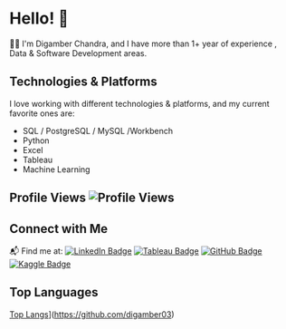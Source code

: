 
<!--
**Digamber03/Digamber03** is a ✨ _special_ ✨ repository because its `README.md` (this file) appears on your GitHub profile.

Here are some ideas to get you started:

- 🔭 I’m currently working on ...
- 🌱 I’m currently learning ...
- 👯 I’m looking to collaborate on ...
- 🤔 I’m looking for help with ...
- 💬 Ask me about ...
- 📫 How to reach me: ...
- 😄 Pronouns: ...
- ⚡ Fun fact: ...
-->
# Hello! 👋 

🧑‍💻 I'm Digamber Chandra, and I have  more than 1+ year of experience , Data  & Software Development areas.

## Technologies & Platforms
I love working with different technologies & platforms, and my current favorite ones are:

-  SQL / PostgreSQL / MySQL /Workbench
-  Python
-  Excel
-  Tableau
-  Machine Learning

## Profile Views  ![Profile Views](https://komarev.com/ghpvc/?username=Digamber03&color=orange)

## Connect with Me

📬 Find me at: [![LinkedIn Badge](https://camo.githubusercontent.com/f57a7536f5eff51ee70e26fde6cbb008fda9315455c8217951f50f4d57f8bd53/68747470733a2f2f696d672e736869656c64732e696f2f62616467652f2d4c696e6b6564496e2d626c75653f7374796c653d666c61742d737175617265266c6f676f3d4c696e6b6564696e266c6f676f436f6c6f723d7768697465266c696e6b3d68747470733a2f2f7777772e6c696e6b6564696e2e636f6d2f696e2f70686f6e657468697269796164616e61)](https://www.linkedin.com/in/digamber-chandra/)
[![Tableau Badge](https://camo.githubusercontent.com/edce1d5a7cb509fdb5dee2e08df45e37be34602a11157ca9c23f12f8d63d4438/687474703a2f2f696d672e736869656c64732e696f2f62616467652f2d5461626c6561752d6f72616e67653f7374796c653d666c61742d737175617265266c6f676f3d7461626c656175266c6f676f436f6c6f723d7768697465266c696e6b3d68747470733a2f2f7075626c69632e7461626c6561752e636f6d2f70726f66696c652f70686f6e657468697269796164616e6123212f)](https://public.tableau.com/app/profile/digtableau2001/vizzes)
[![GitHub Badge](https://camo.githubusercontent.com/f19f44a97773315a66170d3c5493bf2f6373d825469b0d7e0386ac4e42ccb2f4/687474703a2f2f696d672e736869656c64732e696f2f62616467652f2d4769746875622d626c61636b3f7374796c653d666c61742d737175617265266c6f676f3d676974687562266c696e6b3d68747470733a2f2f6769746875622e636f6d2f7074796164616e612f)](https://github.com/Digamber03)
[![Kaggle Badge](https://camo.githubusercontent.com/8afb8829371b4c3e49c31da6a4d0c4bee7e2b02b9aba42eae0c8ba151b61b6fd/68747470733a2f2f696d672e736869656c64732e696f2f62616467652f2d4b6167676c652d626c75653f7374796c653d666c61742d737175617265266c6f676f3d6b6167676c65266c6f676f436f6c6f723d7768697465266c696e6b3d68747470733a2f2f7777772e6b6167676c652e636f6d2f70686f6e657468697269796164616e61)](https://www.kaggle.com/digamber03)

## Top Languages 
[Top Langs](https://github-readme-stats.vercel.app/api/top-langs/?username=digamber03&layout=compact)](https://github.com/digamber03)

